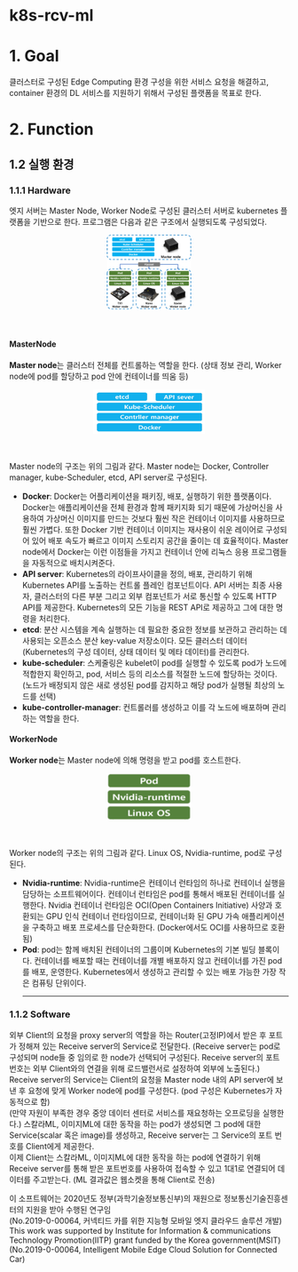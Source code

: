 k8s-rcv-ml
=================
# 1. Goal
클러스터로 구성된 Edge Computing 환경 구성을 위한 서비스 요청을 해결하고, container 환경의 DL 서비스를 지원하기 위해서 구성된 플랫폼을 목표로 한다.   
   
# 2. Function
## 1.2 실행 환경
### 1.1.1 Hardware
엣지 서버는 Master Node, Worker Node로 구성된 클러스터 서버로 kubernetes 플랫폼을 기반으로 한다. 프로그램은 다음과 같은 구조에서 실행되도록 구성되었다.

<p align="center"><img src="/readme_thumbnail/Hardware env.png" width="30%" height="30%" alt="master"></img></p><br/>

#### MasterNode   
**Master node**는 클러스터 전체를 컨트롤하는 역할을 한다. (상태 정보 관리, Worker node에 pod를 할당하고 pod 안에 컨테이너를 띄움 등)   
   
<p align="center"><img src="/readme_thumbnail/master.png" width="40%" height="30%" alt="master"></img></p><br/>   
   
Master node의 구조는 위의 그림과 같다. Master node는 Docker, Controller manager, kube-Scheduler, etcd, API server로 구성된다.   
+ **Docker**: Docker는 어플리케이션을 패키징, 배포, 실행하기 위한 플랫폼이다. Docker는 애플리케이션을 전체 환경과 함께 패키지화 되기 때문에 가상머신을 사용하여 가상머신 이미지를 만드는 것보다 훨씬 작은 컨테이너 이미지를 사용하므로 훨씬 가볍다. 또한 Docker 기반 컨테이너 이미지는 재사용이 쉬운 레이어로 구성되어 있어 배포 속도가 빠르고 이미지 스토리지 공간을 줄이는 데 효율적이다. Master node에서 Docker는 이런 이점들을 가지고 컨테이너 안에 리눅스 응용 프로그램들을 자동적으로 배치시켜준다.    
+ **API server**: Kubernetes의 라이프사이클을 정의, 배포, 관리하기 위해 Kubernetes API를 노출하는 컨트롤 플레인 컴포넌트이다. API 서버는 최종 사용자, 클러스터의 다른 부분 그리고 외부 컴포넌트가 서로 통신할 수 있도록 HTTP API를 제공한다. Kubernetes의 모든 기능을 REST API로 제공하고 그에 대한 명령을 처리한다.   
+ **etcd**: 분산 시스템을 계속 실행하는 데 필요한 중요한 정보를 보관하고 관리하는 데 사용되는 오픈소스 분산 key-value 저장소이다. 모든 클러스터 데이터(Kubernetes의 구성 데이터, 상태 데이터 및 메타 데이터)를 관리한다.       
+ **kube-scheduler**: 스케줄링은 kubelet이 pod를 실행할 수 있도록 pod가 노드에 적합한지 확인하고, pod, 서비스 등의 리소스를 적절한 노드에 할당하는 것이다. (노드가 배정되지 않은 새로 생성된 pod를 감지하고 해당 pod가 실행될 최상의 노드를 선택) 
+ **kube-controller-manager**: 컨트롤러를 생성하고 이를 각 노드에 배포하며 관리하는 역할을 한다.    
#### WorkerNode   
**Worker node**는 Master node에 의해 명령을 받고 pod를 호스트한다.     
   
<p align="center"><img src="/readme_thumbnail/worker.png" width="30%" height="20%" alt="worker"></img></p><br/>   
   
Worker node의 구조는 위의 그림과 같다. Linux OS, Nvidia-runtime, pod로 구성된다.   
+ **Nvidia-runtime**: Nvidia-runtime은 컨테이너 런타임의 하나로 컨테이너 실행을 담당하는 소프트웨어이다. 컨테이너 런타임은 pod를 통해서 배포된 컨테이너를 실행한다. Nvidia 컨테이너 런타임은 OCI(Open Containers Initiative) 사양과 호환되는 GPU 인식 컨테이너 런타임이므로, 컨테이너화 된 GPU 가속 애플리케이션을 구축하고 배포 프로세스를 단순화한다. (Docker에서도 OCI를 사용하므로 호환됨)   
+ **Pod**: pod는 함께 배치된 컨테이너의 그룹이며 Kubernetes의 기본 빌딩 블록이다. 컨테이너를 배포할 때는 컨테이너를 개별 배포하지 않고 컨테이너를 가진 pod를 배포, 운영한다. Kubernetes에서 생성하고 관리할 수 있는 배포 가능한 가장 작은 컴퓨팅 단위이다.    
  - - -
### 1.1.2 Software
외부 Client의 요청을 proxy server의 역할을 하는 Router(고정IP)에서 받은 후 포트가 정해져 있는 Receive server의 Service로 전달한다. (Receive server는 pod로 구성되며 node들 중 임의로 한 node가 선택되어 구성된다. Receive server의 포트 번호는 외부 Client와의 연결을 위해 로드밸런서로 설정하여 외부에 노출된다.)   
Receive server의 Service는 Client의 요청을 Master node 내의 API server에 보낸 후 요청에 맞게 Worker node에 pod를 구성한다. (pod 구성은 Kubernetes가 자동적으로 함)   
(만약 자원이 부족한 경우 중앙 데이터 센터로 서비스를 재요청하는 오프로딩을 실행한다.)
스칼라ML, 이미지ML에 대한 동작을 하는 pod가 생성되면 그 pod에 대한 Service(scalar 혹은 image)를 생성하고, Receive server는 그 Service의 포트 번호를 Client에게 제공한다.    
이제 Client는 스칼라ML, 이미지ML에 대한 동작을 하는 pod에 연결하기 위해 Receive server를 통해 받은 포트번호를 사용하여 접속할 수 있고 1대1로 연결되어 데이터를 주고받는다. (ML 결과값은 웹소켓을 통해 Client로 전송)

   
이 소프트웨어는 2020년도 정부(과학기술정보통신부)의 재원으로 정보통신기술진흥센터의 지원을 받아 수행된 연구임   
(No.2019-0-00064, 커넥티드 카를 위한 지능형 모바일 엣지 클라우드 솔루션 개발)   
This work was supported by Institute for Information & communications Technology Promotion(IITP) grant funded by the Korea government(MSIT)   
(No.2019-0-00064, Intelligent Mobile Edge Cloud Solution for Connected Car)   
